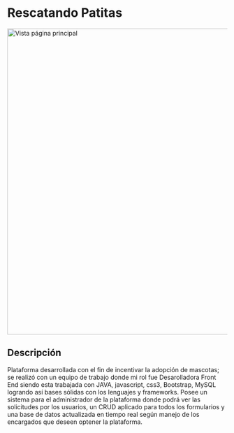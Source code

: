 <h1> Rescatando Patitas </h1>
<img width="700" alt="Vista página principal" src="https://user-images.githubusercontent.com/104279565/211727638-8e9fc4b3-3fb8-486e-831d-b83085bb598e.png">

## Descripción
<p>Plataforma desarrollada con el fin de incentivar la adopción de mascotas; se realizó con un equipo de trabajo donde mi rol fue Desarolladora Front End siendo esta trabajada con JAVA, javascript, css3, Bootstrap, MySQL logrando así bases sólidas con los lenguajes y frameworks. Posee un sistema para el administrador de la plataforma donde podrá ver las solicitudes por los usuarios, un CRUD aplicado para todos los formularios y una base de datos actualizada en tiempo real según manejo de los encargados que deseen optener la plataforma.</p>
